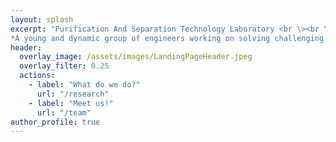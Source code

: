 ```yaml
---
layout: splash
excerpt: "Purification And Separation Technology Laboratory <br \><br \>
*A young and dynamic group of engineers working on solving challenging purification and separation problems of the 21st century and beyond*"
header:
  overlay_image: /assets/images/LandingPageHeader.jpeg
  overlay_filter: 0.25
  actions:
    - label: "What do we do?"
      url: "/research"
    - label: "Meet us!"
      url: "/team"
author_profile: true
---
```


